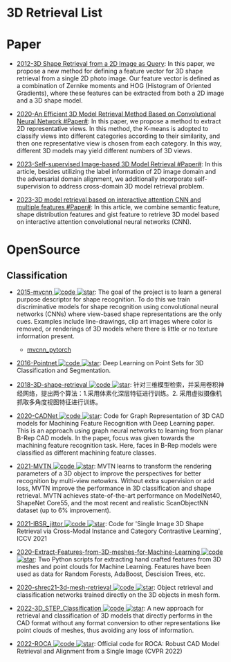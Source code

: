 # 3D Retrieval List

# Paper

- [2012-3D Shape Retrieval from a 2D Image as Query](http://www.apsipa.org/proceedings_2012/papers/19.pdf): In this paper, we propose a new method for defining a feature vector for 3D shape retrieval from a single 2D photo image. Our feature vector is defined as a combination of Zernike moments and HOG (Histogram of Oriented Gradients), where these features can be extracted from both a 2D image and a 3D shape model.

- [2020-An Efficient 3D Model Retrieval Method Based on Convolutional Neural Network #Paper#](https://www.hindawi.com/journals/complexity/2020/9050459/): In this paper, we propose a method to extract 2D representative views. In this method, the K-means is adopted to classify views into different categories according to their similarity, and then one representative view is chosen from each category. In this way, different 3D models may yield different numbers of 3D views.

- [2023-Self-supervised Image-based 3D Model Retrieval #Paper#](https://dl.acm.org/doi/10.1145/3548690): In this article, besides utilizing the label information of 2D image domain and the adversarial domain alignment, we additionally incorporate self-supervision to address cross-domain 3D model retrieval problem.

- [2023-3D model retrieval based on interactive attention CNN and multiple features #Paper#](https://peerj.com/articles/cs-1227/): In this article, we combine semantic feature, shape distribution features and gist feature to retrieve 3D model based on interactive attention convolutional neural networks (CNN).

# OpenSource

## Classification

- [2015-mvcnn ![code](https://ng-tech.icu/assets/code.svg) ![star](https://img.shields.io/github/stars/suhangpro/mvcnn)](https://github.com/suhangpro/mvcnn): The goal of the project is to learn a general purpose descriptor for shape recognition. To do this we train discriminative models for shape recognition using convolutional neural networks (CNNs) where view-based shape representations are the only cues. Examples include line-drawings, clip art images where color is removed, or renderings of 3D models where there is little or no texture information present.

  - [mvcnn_pytorch](https://github.com/jongchyisu/mvcnn_pytorch)

- [2016-Pointnet ![code](https://ng-tech.icu/assets/code.svg) ![star](https://img.shields.io/github/stars/charlesq34/pointnet)](https://github.com/charlesq34/pointnet): Deep Learning on Point Sets for 3D Classification and Segmentation.

- [2018-3D-shape-retrieval ![code](https://ng-tech.icu/assets/code.svg) ![star](https://img.shields.io/github/stars/sijia3/3D-shape-retrieval)](https://github.com/sijia3/3D-shape-retrieval): 针对三维模型检索，并采用卷积神经网络，提出两个算法：1.采用体素化深层特征进行训练。2. 采用虚拟摄像机抓取多角度视图特征进行训练。

- [2020-CADNet ![code](https://ng-tech.icu/assets/code.svg) ![star](https://img.shields.io/github/stars/AndrewColligan/CADNet)](https://github.com/AndrewColligan/CADNet): Code for Graph Representation of 3D CAD models for Machining Feature Recognition with Deep Learning paper. This is an approach using graph neural networks to learning from planar B-Rep CAD models. In the paper, focus was given towards the machining feature recognition task. Here, faces in B-Rep models were classified as different machining feature classes.

- [2021-MVTN ![code](https://ng-tech.icu/assets/code.svg) ![star](https://img.shields.io/github/stars/ajhamdi/MVTN)](https://github.com/ajhamdi/MVTN): MVTN learns to transform the rendering parameters of a 3D object to improve the perspectives for better recognition by multi-view netowkrs. Without extra supervision or add loss, MVTN improve the performance in 3D classification and shape retrieval. MVTN achieves state-of-the-art performance on ModelNet40, ShapeNet Core55, and the most recent and realistic ScanObjectNN dataset (up to 6% improvement).

- [2021-IBSR_jittor ![code](https://ng-tech.icu/assets/code.svg) ![star](https://img.shields.io/github/stars/IGLICT/IBSR_jittor)](https://github.com/IGLICT/IBSR_jittor): Code for 'Single Image 3D Shape Retrieval via Cross-Modal Instance and Category Contrastive Learning', ICCV 2021

- [2020-Extract-Features-from-3D-meshes-for-Machine-Learning ![code](https://ng-tech.icu/assets/code.svg) ![star](https://img.shields.io/github/stars/IvanNik17/Extract-Features-from-3D-meshes-for-Machine-Learning)](https://github.com/IvanNik17/Extract-Features-from-3D-meshes-for-Machine-Learning): Two Python scripts for extracting hand crafted features from 3D meshes and point clouds for Machine Learning. Features have been used as data for Random Forests, AdaBoost, Descision Trees, etc.

- [2020-shrec21-3d-mesh-retrieval ![code](https://ng-tech.icu/assets/code.svg) ![star](https://img.shields.io/github/stars/kaylode/shrec21-3d-mesh-retrieval)](https://github.com/kaylode/shrec21-3d-mesh-retrieval): Object retrieval and classification networks trained directly on the 3D objects in mesh form.

- [2022-3D_STEP_Classification ![code](https://ng-tech.icu/assets/code.svg) ![star](https://img.shields.io/github/stars/divanoLetto/3D_STEP_Classification)](https://github.com/divanoLetto/3D_STEP_Classification): A new approach for retrieval and classification of 3D models that directly performs in the CAD format without any format conversion to other representations like point clouds of meshes, thus avoiding any loss of information.

- [2022-ROCA ![code](https://ng-tech.icu/assets/code.svg) ![star](https://img.shields.io/github/stars/cangumeli/ROCA)](https://github.com/cangumeli/ROCA): Official code for ROCA: Robust CAD Model Retrieval and Alignment from a Single Image (CVPR 2022)
